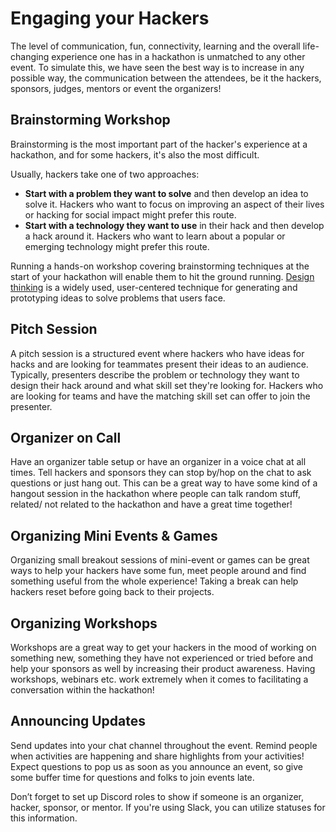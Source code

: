 # Engaging your Hackers

The level of communication, fun, connectivity, learning and the overall life-changing experience one has in a hackathon is unmatched to any other event. To simulate this, we have seen the best way is to increase in any possible way, the communication between the attendees, be it the hackers, sponsors, judges, mentors or event the organizers!

## Brainstorming Workshop

Brainstorming is the most important part of the hacker's experience at a hackathon, and for some hackers, it's also the most difficult.

Usually, hackers take one of two approaches:

* **Start with a problem they want to solve** and then develop an idea to solve it. Hackers who want to focus on improving an aspect of their lives or hacking for social impact might prefer this route.
* **Start with a technology they want to use** in their hack and then develop a hack around it. Hackers who want to learn about a popular or emerging technology might prefer this route.

Running a hands-on workshop covering brainstorming techniques at the start of your hackathon will enable them to hit the ground running. [Design thinking](https://www.designbetter.co/design-thinking) is a widely used, user-centered technique for generating and prototyping ideas to solve problems that users face.

## Pitch Session

A pitch session is a structured event where hackers who have ideas for hacks and are looking for teammates present their ideas to an audience. Typically, presenters describe the problem or technology they want to design their hack around and what skill set they're looking for. Hackers who are looking for teams and have the matching skill set can offer to join the presenter.

## **Organizer on Call**

Have an organizer table setup or have an organizer in a voice chat at all times. Tell hackers and sponsors they can stop by/hop on the chat to ask questions or just hang out. This can be a great way to have some kind of a hangout session in the hackathon where people can talk random stuff, related/ not related to the hackathon and have a great time together!

## Organizing Mini Events & Games

Organizing small breakout sessions of mini-event or games can be great ways to help your hackers have some fun, meet people around and find something useful from the whole experience! Taking a break can help hackers reset before going back to their projects.

## Organizing Workshops

Workshops are a great way to get your hackers in the mood of working on something new, something they have not experienced or tried before and help your sponsors as well by increasing their product awareness. Having workshops, webinars etc. work extremely when it comes to facilitating a conversation within the hackathon!

## **Announcing Updates**

Send updates into your chat channel throughout the event. Remind people when activities are happening and share highlights from your activities! Expect questions to pop us as soon as you announce an event, so give some buffer time for questions and folks to join events late.&#x20;

Don’t forget to set up Discord roles to show if someone is an organizer, hacker, sponsor, or mentor. If you're using Slack, you can utilize statuses for this information.

##

